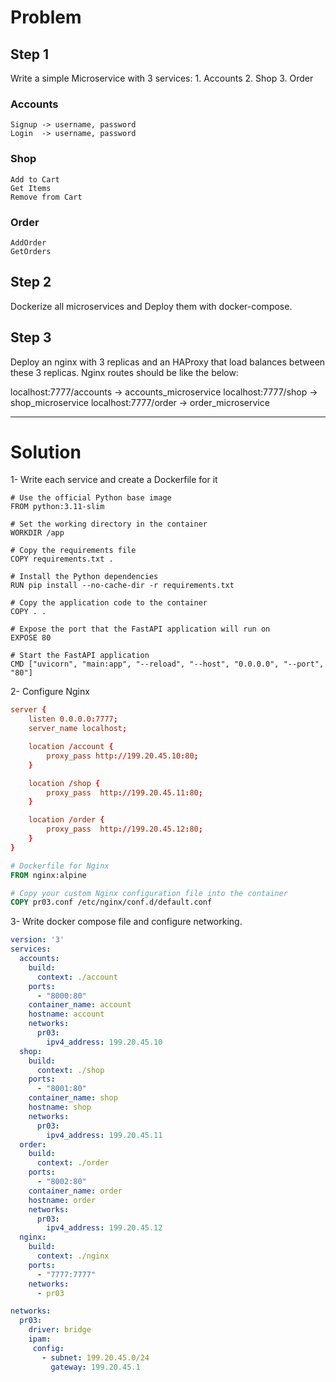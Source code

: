 # Problem

## Step 1
Write a simple Microservice with 3 services: 1. Accounts 2. Shop 3. Order

### Accounts
    Signup -> username, password
    Login  -> username, password
### Shop
    Add to Cart
    Get Items
    Remove from Cart
### Order
    AddOrder
    GetOrders


## Step 2
Dockerize all microservices and Deploy them with docker-compose.

## Step 3
Deploy an nginx with 3 replicas and an HAProxy that load balances between these 3 replicas.
Nginx routes should be like the below:

localhost:7777/accounts -> accounts_microservice
localhost:7777/shop -> shop_microservice
localhost:7777/order -> order_microservice

------
# Solution

1- Write each service and create a Dockerfile for it
```
# Use the official Python base image
FROM python:3.11-slim

# Set the working directory in the container
WORKDIR /app

# Copy the requirements file
COPY requirements.txt .

# Install the Python dependencies
RUN pip install --no-cache-dir -r requirements.txt

# Copy the application code to the container
COPY . .

# Expose the port that the FastAPI application will run on
EXPOSE 80

# Start the FastAPI application
CMD ["uvicorn", "main:app", "--reload", "--host", "0.0.0.0", "--port", "80"]
```

2- Configure Nginx 
```pr03.conf
server {
    listen 0.0.0.0:7777;
    server_name localhost;

    location /account {
        proxy_pass http://199.20.45.10:80;  
    }

    location /shop {
        proxy_pass  http://199.20.45.11:80;  
    }

    location /order {
        proxy_pass  http://199.20.45.12:80; 
    }
}


```
```Dockerfile
# Dockerfile for Nginx
FROM nginx:alpine

# Copy your custom Nginx configuration file into the container
COPY pr03.conf /etc/nginx/conf.d/default.conf

```

3- Write docker compose file and configure networking.
```docker-compose.yml
version: '3'
services:
  accounts:
    build:
      context: ./account
    ports:
      - "8000:80"
    container_name: account
    hostname: account
    networks:
      pr03:
        ipv4_address: 199.20.45.10
  shop:
    build:
      context: ./shop
    ports:
      - "8001:80"
    container_name: shop
    hostname: shop
    networks:
      pr03:
        ipv4_address: 199.20.45.11
  order:
    build:
      context: ./order
    ports:
      - "8002:80"
    container_name: order
    hostname: order
    networks:
      pr03:
        ipv4_address: 199.20.45.12
  nginx:
    build:
      context: ./nginx
    ports:
      - "7777:7777"
    networks:
      - pr03

networks:
  pr03:
    driver: bridge
    ipam:
     config:
       - subnet: 199.20.45.0/24
         gateway: 199.20.45.1
```
